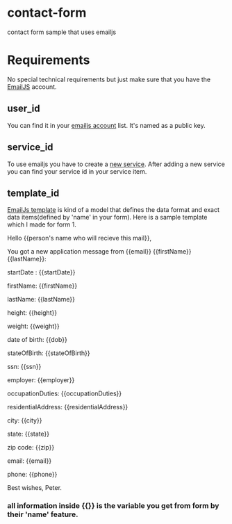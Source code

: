 # contact-form
contact form sample that uses emailjs

# Requirements
No special technical requirements but just make sure that you have the [EmailJS](https://dashboard.emailjs.com/) account.

## user_id 
You can find it in your [emailjs account](https://dashboard.emailjs.com/admin/account) list. It's named as a public key.
## service_id
To use emailjs you have to create a [new service](https://dashboard.emailjs.com/admin).
After adding a new service you can find your service id in your service item.
## template_id
[EmailJs template](https://dashboard.emailjs.com/admin/templates) is kind of a model that defines the data format and exact data items(defined by 'name' in your form).
Here is a sample template which I made for form 1.

Hello {{person's name who will recieve this mail}},

You got a new application message from {{email}} {{firstName}} {{lastName}}:

startDate : {{startDate}}

firstName: {{firstName}}

lastName: {{lastName}}

height: {{height}}

weight: {{weight}}

date of birth: {{dob}}

stateOfBirth: {{stateOfBirth}}

ssn: {{ssn}}

employer: {{employer}}

occupationDuties: {{occupationDuties}}

residentialAddress: {{residentialAddress}}

city: {{city}}

state: {{state}}

zip code: {{zip}}

email: {{email}}

phone: {{phone}}

Best wishes,
Peter.

### all information inside {{}} is the variable you get from form by their 'name' feature.

